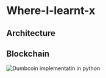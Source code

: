 # Where-I-learnt-x 

## Architecture

## Blockchain
![Dumbcoin implementatin in python](https://github.com/julienr/ipynb_playground/blob/master/bitcoin/dumbcoin/dumbcoin.ipynb)
